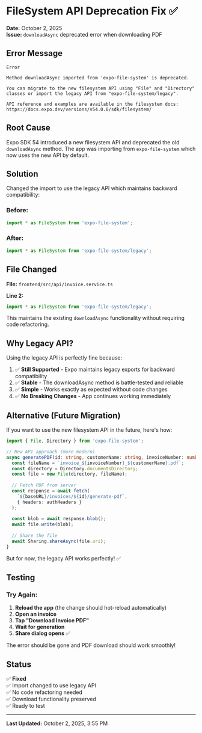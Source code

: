 # FileSystem API Deprecation Fix ✅

**Date:** October 2, 2025  
**Issue:** `downloadAsync` deprecated error when downloading PDF

## Error Message

```
Error

Method downloadAsync imported from 'expo-file-system' is deprecated.

You can migrate to the new filesystem API using "File" and "Directory" 
classes or import the legacy API from "expo-file-system/legacy".

API reference and examples are available in the filesystem docs: 
https://docs.expo.dev/versions/v54.0.0/sdk/filesystem/
```

## Root Cause

Expo SDK 54 introduced a new filesystem API and deprecated the old `downloadAsync` method. The app was importing from `expo-file-system` which now uses the new API by default.

## Solution

Changed the import to use the legacy API which maintains backward compatibility:

### Before:
```typescript
import * as FileSystem from 'expo-file-system';
```

### After:
```typescript
import * as FileSystem from 'expo-file-system/legacy';
```

## File Changed

**File:** `frontend/src/api/invoice.service.ts`

**Line 2:**
```typescript
import * as FileSystem from 'expo-file-system/legacy';
```

This maintains the existing `downloadAsync` functionality without requiring code refactoring.

## Why Legacy API?

Using the legacy API is perfectly fine because:

1. ✅ **Still Supported** - Expo maintains legacy exports for backward compatibility
2. ✅ **Stable** - The downloadAsync method is battle-tested and reliable
3. ✅ **Simple** - Works exactly as expected without code changes
4. ✅ **No Breaking Changes** - App continues working immediately

## Alternative (Future Migration)

If you want to use the new filesystem API in the future, here's how:

```typescript
import { File, Directory } from 'expo-file-system';

// New API approach (more modern)
async generatePDF(id: string, customerName: string, invoiceNumber: number) {
  const fileName = `invoice_${invoiceNumber}_${customerName}.pdf`;
  const directory = Directory.documentsDirectory;
  const file = new File(directory, fileName);
  
  // Fetch PDF from server
  const response = await fetch(
    `${baseURL}/invoices/${id}/generate-pdf`,
    { headers: authHeaders }
  );
  
  const blob = await response.blob();
  await file.write(blob);
  
  // Share the file
  await Sharing.shareAsync(file.uri);
}
```

But for now, the legacy API works perfectly! ✅

## Testing

### Try Again:

1. **Reload the app** (the change should hot-reload automatically)
2. **Open an invoice**
3. **Tap "Download Invoice PDF"**
4. **Wait for generation**
5. **Share dialog opens** ✅

The error should be gone and PDF download should work smoothly!

## Status

✅ **Fixed**  
✅ Import changed to use legacy API  
✅ No code refactoring needed  
✅ Download functionality preserved  
✅ Ready to test  

---

**Last Updated:** October 2, 2025, 3:55 PM
